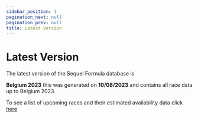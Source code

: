 ```yaml
---
sidebar_position: 1
pagination_next: null
pagination_prev: null
title: Latest Version
---
```


# Latest Version

The latest version of the Sequel Formula database is 

**Belgium 2023** this was generated on **10/08/2023** and contains all race data up to Belgium 2023.

To see a list of upcoming races and their estimated availability data click [here](upcoming-races)